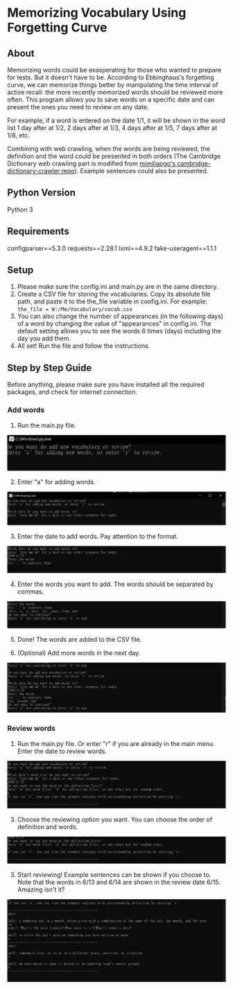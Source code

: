 # Memorizing Vocabulary Using Forgetting Curve

## About

Memorizing words could be exasperating for those who wanted to prepare for tests. But it doesn't have to be. According to Ebbinghaus's
forgetting curve, we can memorize things better by manipulating the time interval of active recall: the more recently memorized words
should be reviewed more often. This program allows you to save words on a specific date and can present the ones you need to review
on any date. 

For example, if a word is entered on the date 1/1, it will be shown in the word list 1 day after at 1/2, 2 days after at 1/3, 4 days after at 1/5, 7 days after at 1/8, etc.

Combining with web crawling, when the words are being reviewed, the definition and the word could be presented in both orders (The Cambridge Dictionary
web crawling part is modified from [mimiliaogo's cambridge-dictionary-crawler repo](https://github.com/mimiliaogo/cambridge-dictionary-crawler.git)). Example sentences 
could also be presented.

## Python Version

Python 3

## Requirements

﻿configparser==5.3.0
requests==2.28.1
lxml==4.9.2
fake-useragent==1.1.1

## Setup

1. Please make sure the config.ini and main.py are in the same directory.
2. Create a CSV file for storing the vocabularies. Copy its absolute file path, and paste it to the the_file variable in config.ini. For example: `the_file = W:/Me/Vocabulary/vocab.csv`
3. You can also change the number of appearances (in the following days) of a word by changing the value of "appearances" in config.ini. The default setting allows you to see the words 6 times (days) including the day you add them.
4. All set! Run the file and follow the instructions.

## Step by Step Guide

Before anything, please make sure you have installed all the required packages, and check for internet connection.

### Add words

1. Run the main.py file.

![image](/images/runMain.png)

2. Enter "a" for adding words.

![image](/images/enterAtoAdd.png)

3. Enter the date to add words. Pay attention to the format.

![image](/images/enterDateA.png)

4. Enter the words you want to add. The words should be separated by commas.

![image](/images/enterWords.png)

5. Done! The words are added to the CSV file.

6. (Optional) Add more words in the next day.

![image](/images/enterWords2.png)

### Review words

1. Run the main.py file. Or enter "r" if you are already in the main menu. Enter the date to review words.

![image](/images/enterRdateToReview.png)

3. Choose the reviewing option you want. You can choose the order of definition and words.

![image](/images/reviewOptions.png)

3. Start reviewing! Example sentences can be shown if you choose to. Note that the words in 6/13 and 6/14 are shown in the review date 6/15. Amazing isn't it?

![image](/images/reviewWords.png)